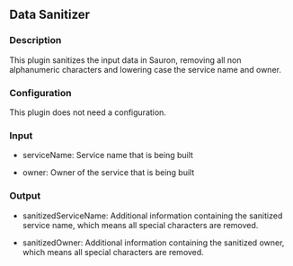 ## Data Sanitizer

### Description

This plugin sanitizes the input data in Sauron, removing all non alphanumeric characters and lowering case the
service name and owner.

### Configuration

This plugin does not need a configuration.

### Input

- serviceName: Service name that is being built

- owner: Owner of the service that is being built

### Output

- sanitizedServiceName: Additional information containing the sanitized service name, which means all special characters are removed.

- sanitizedOwner: Additional information containing the sanitized owner, which means all special characters are removed.